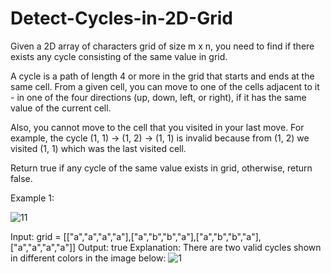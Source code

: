 # Detect-Cycles-in-2D-Grid

Given a 2D array of characters grid of size m x n, you need to find if there exists any cycle consisting of the same value in grid.

A cycle is a path of length 4 or more in the grid that starts and ends at the same cell. From a given cell, you can move to one of the cells adjacent to it - in one of the four directions (up, down, left, or right), if it has the same value of the current cell.

Also, you cannot move to the cell that you visited in your last move. For example, the cycle (1, 1) -> (1, 2) -> (1, 1) is invalid because from (1, 2) we visited (1, 1) which was the last visited cell.

Return true if any cycle of the same value exists in grid, otherwise, return false.

 

Example 1:

![11](https://user-images.githubusercontent.com/88260025/213244803-e4a5f3a2-1a32-4acd-a449-6ff499934709.png)

Input: grid = [["a","a","a","a"],["a","b","b","a"],["a","b","b","a"],["a","a","a","a"]]
Output: true
Explanation: There are two valid cycles shown in different colors in the image below:
![1](https://user-images.githubusercontent.com/88260025/213244889-84430b01-f64d-4dce-a39d-14eba143c360.png)
